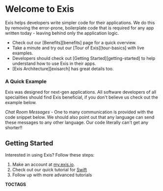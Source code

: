 # Welcome to Exis

Exis helps developers write simpler code for their applications. We do this by removing the error-prone, boilerplate code that is required for any app written today - leaving behind only the application logic.

* Check out our [Benefits][benefits] page for a quick overview.
* Take a minute and try out our [Tour of Exis][tour-basics] with live examples.
* Developers should check out [Getting Started][getting-started] to help understand how to use Exis in their apps.
* [Exis Architecture][exisarch] has great details too.


### A Quick Example

Exis was designed for next-gen applications. All software developers of all specialities should find Exis beneficial, if you don't believe us check out the example below.

*Chat Room Messages -* One to many communication is provided with the code snippet below. We should also point out that any language can send these messages to any other language. Our code literally can't get any shorter!!

<exis-code name="Pub/Sub Basic"></exis-code>

## Getting Started

Interested in using Exis? Follow these steps:

1. Make an account at [my.exis.io](https://my.exis.io/#/register).
2. Check out our quick tutorial for [Swift](https://github.com/exis-io/iOSExample)
3. Follow up with more advanced tutorials


__TOCTAGS__

